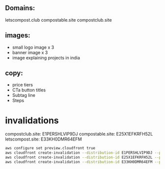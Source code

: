 

## Domains:
letscompost.club
compostable.site
compostclub.site



## images:

- small logo image x 3
- banner image x 3
- image explaining projects in india 


## copy:
- price tiers
- CTa button titles
- Subtag line
- Steps



# invalidations

compostclub.site: E1PERSHLVIP9DJ
compostable.site: E25X1EFKRFH52L
letscompost.site: E33KH0DMR64EFM


```bash
aws configure set preview.cloudfront true
aws cloudfront create-invalidation --distribution-id E1PERSHLVIP9DJ --paths /css/core.css /index.html
aws cloudfront create-invalidation --distribution-id E25X1EFKRFH52L --paths /css/core.css /index.html
aws cloudfront create-invalidation --distribution-id E33KH0DMR64EFM --paths /css/core.css /index.html
```

